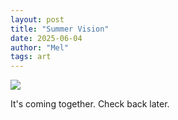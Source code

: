 ```yaml
---
layout: post
title: "Summer Vision"
date: 2025-06-04
author: "Mel"
tags: art
---
```


<img class="imglarge" src="{{site.baseurl}}/assets/images/progress1.png">

It's coming together. Check back later.